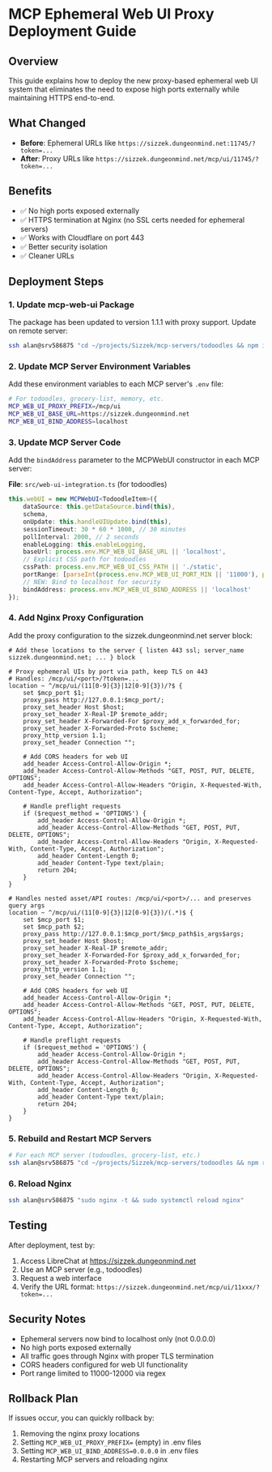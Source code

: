 # MCP Ephemeral Web UI Proxy Deployment Guide

## Overview
This guide explains how to deploy the new proxy-based ephemeral web UI system that eliminates the need to expose high ports externally while maintaining HTTPS end-to-end.

## What Changed
- **Before**: Ephemeral URLs like `https://sizzek.dungeonmind.net:11745/?token=...`
- **After**: Proxy URLs like `https://sizzek.dungeonmind.net/mcp/ui/11745/?token=...`

## Benefits
- ✅ No high ports exposed externally
- ✅ HTTPS termination at Nginx (no SSL certs needed for ephemeral servers)
- ✅ Works with Cloudflare on port 443
- ✅ Better security isolation
- ✅ Cleaner URLs

## Deployment Steps

### 1. Update mcp-web-ui Package
The package has been updated to version 1.1.1 with proxy support. Update on remote server:

```bash
ssh alan@srv586875 "cd ~/projects/Sizzek/mcp-servers/todoodles && npm install mcp-web-ui@latest"
```

### 2. Update MCP Server Environment Variables
Add these environment variables to each MCP server's `.env` file:

```bash
# For todoodles, grocery-list, memory, etc.
MCP_WEB_UI_PROXY_PREFIX=/mcp/ui
MCP_WEB_UI_BASE_URL=https://sizzek.dungeonmind.net
MCP_WEB_UI_BIND_ADDRESS=localhost
```

### 3. Update MCP Server Code
Add the `bindAddress` parameter to the MCPWebUI constructor in each MCP server:

**File**: `src/web-ui-integration.ts` (for todoodles)
```typescript
this.webUI = new MCPWebUI<TodoodleItem>({
    dataSource: this.getDataSource.bind(this),
    schema,
    onUpdate: this.handleUIUpdate.bind(this),
    sessionTimeout: 30 * 60 * 1000, // 30 minutes
    pollInterval: 2000, // 2 seconds
    enableLogging: this.enableLogging,
    baseUrl: process.env.MCP_WEB_UI_BASE_URL || 'localhost',
    // Explicit CSS path for todoodles
    cssPath: process.env.MCP_WEB_UI_CSS_PATH || './static',
    portRange: [parseInt(process.env.MCP_WEB_UI_PORT_MIN || '11000'), parseInt(process.env.MCP_WEB_UI_PORT_MAX || '12000')],
    // NEW: Bind to localhost for security
    bindAddress: process.env.MCP_WEB_UI_BIND_ADDRESS || 'localhost'
});
```

### 4. Add Nginx Proxy Configuration
Add the proxy configuration to the sizzek.dungeonmind.net server block:

```nginx
# Add these locations to the server { listen 443 ssl; server_name sizzek.dungeonmind.net; ... } block

# Proxy ephemeral UIs by port via path, keep TLS on 443
# Handles: /mcp/ui/<port>/?token=...
location ~ ^/mcp/ui/(11[0-9]{3}|12[0-9]{3})/?$ {
    set $mcp_port $1;
    proxy_pass http://127.0.0.1:$mcp_port/;
    proxy_set_header Host $host;
    proxy_set_header X-Real-IP $remote_addr;
    proxy_set_header X-Forwarded-For $proxy_add_x_forwarded_for;
    proxy_set_header X-Forwarded-Proto $scheme;
    proxy_http_version 1.1;
    proxy_set_header Connection "";
    
    # Add CORS headers for web UI
    add_header Access-Control-Allow-Origin *;
    add_header Access-Control-Allow-Methods "GET, POST, PUT, DELETE, OPTIONS";
    add_header Access-Control-Allow-Headers "Origin, X-Requested-With, Content-Type, Accept, Authorization";
    
    # Handle preflight requests
    if ($request_method = 'OPTIONS') {
        add_header Access-Control-Allow-Origin *;
        add_header Access-Control-Allow-Methods "GET, POST, PUT, DELETE, OPTIONS";
        add_header Access-Control-Allow-Headers "Origin, X-Requested-With, Content-Type, Accept, Authorization";
        add_header Content-Length 0;
        add_header Content-Type text/plain;
        return 204;
    }
}

# Handles nested asset/API routes: /mcp/ui/<port>/... and preserves query args
location ~ ^/mcp/ui/(11[0-9]{3}|12[0-9]{3})/(.*)$ {
    set $mcp_port $1;
    set $mcp_path $2;
    proxy_pass http://127.0.0.1:$mcp_port/$mcp_path$is_args$args;
    proxy_set_header Host $host;
    proxy_set_header X-Real-IP $remote_addr;
    proxy_set_header X-Forwarded-For $proxy_add_x_forwarded_for;
    proxy_set_header X-Forwarded-Proto $scheme;
    proxy_http_version 1.1;
    proxy_set_header Connection "";
    
    # Add CORS headers for web UI
    add_header Access-Control-Allow-Origin *;
    add_header Access-Control-Allow-Methods "GET, POST, PUT, DELETE, OPTIONS";
    add_header Access-Control-Allow-Headers "Origin, X-Requested-With, Content-Type, Accept, Authorization";
    
    # Handle preflight requests
    if ($request_method = 'OPTIONS') {
        add_header Access-Control-Allow-Origin *;
        add_header Access-Control-Allow-Methods "GET, POST, PUT, DELETE, OPTIONS";
        add_header Access-Control-Allow-Headers "Origin, X-Requested-With, Content-Type, Accept, Authorization";
        add_header Content-Length 0;
        add_header Content-Type text/plain;
        return 204;
    }
}
```

### 5. Rebuild and Restart MCP Servers
```bash
# For each MCP server (todoodles, grocery-list, etc.)
ssh alan@srv586875 "cd ~/projects/Sizzek/mcp-servers/todoodles && npm run build && npm start"
```

### 6. Reload Nginx
```bash
ssh alan@srv586875 "sudo nginx -t && sudo systemctl reload nginx"
```

## Testing
After deployment, test by:
1. Access LibreChat at https://sizzek.dungeonmind.net
2. Use an MCP server (e.g., todoodles)
3. Request a web interface
4. Verify the URL format: `https://sizzek.dungeonmind.net/mcp/ui/11xxx/?token=...`

## Security Notes
- Ephemeral servers now bind to localhost only (not 0.0.0.0)
- No high ports exposed externally
- All traffic goes through Nginx with proper TLS termination
- CORS headers configured for web UI functionality
- Port range limited to 11000-12000 via regex

## Rollback Plan
If issues occur, you can quickly rollback by:
1. Removing the nginx proxy locations
2. Setting `MCP_WEB_UI_PROXY_PREFIX=` (empty) in .env files
3. Setting `MCP_WEB_UI_BIND_ADDRESS=0.0.0.0` in .env files
4. Restarting MCP servers and reloading nginx
